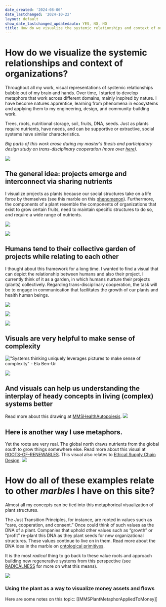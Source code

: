 ```yaml
---
date_created: '2024-08-06'
date_lastchanged: '2024-10-22'
layout: default
show_date_lastchanged_updatedauto: YES, NO, NO
title: How do we visualize the systemic relationships and context of organizations?
---
```

# How do we visualize the systemic relationships and context of organizations?
Throughout all my work, visual representations of systemic relationships bubble out of my brain and hands. Over time, I started to develop metaphors that work across different domains, mainly inspired by nature. I have become natures apprentice, learning from phenomena in ecosystems and applying them to my engineering, design, and community-building work. 

Trees, roots, nutritional storage, soil, fruits, DNA, seeds. Just as plants require nutrients, have needs, and can be supportive or extractive, social systems have similar characteristics.

*Big parts of this work arose during my master's thesis and participatory design study on trans-disciplinary cooperation (more over [here](MMSSystemicCooperationInterface-A.md)).*

![](media/cleanshot_2024-10-22-at-09-11-15@2x.png)
## The general idea: projects emerge and interconnect via sharing nutrients 
I visualize projects as plants because our social structures take on a life force by themselves (see this marble on this [phenomenon](AUTOPOIESIS-A.md)). Furthermore, the components of a plant resemble the components of organizations that exist to grow certain fruits, need to maintain specific structures to do so, and require a wide range of nutrients.

![](media/cleanshot_2024-07-26-at-20-09-42@2x.png)

![](media/cleanshot_2024-07-26-at-20-10-08@2x.png)
## Humans tend to their collective garden of projects while relating to each other
I thought about this framework for a long time. I wanted to find a visual that can depict the relationship between humans and also their project. I currently think of it as a garden, in which humans nurture their projects (plants) collectively. Regarding trans-disciplinary cooperation, the task will be to engage in communication that facilitates the growth of our plants and health human beings. 

![](media/cleanshot_2024-09-15-at-23-25-39@2x.png)

![](media/flower_mockup.gif)

![](media/cleanshot_2024-08-28-at-12-36-54@2x.png)

## Visuals are very helpful to make sense of complexity
!["Systems thinking uniquely leverages pictures to make sense of complexity" - Ela Ben-Ur](media/cleanshot_2024-08-06-at-11-48-33@2x.png)

![](media/cleanshot_2024-09-10-at-19-44-46@2x.png)

## And visuals can help us understanding the interplay of heady concepts in living (complex) systems better 
Read more about this drawing at [MMSHealthAutopoiesis](MMSHealthAutopoiesis.md).
![](media/MMSHealthAutopoiesis-merge-05.png)

## Here is another way I use metaphors. 
Yet the roots are very real. The global north draws nutrients from the global south to grow things somewhere else. Read more about this visual at [ROOTS-OF-RENEWABLES](ROOTS-OF-RENEWABLES.md). This visual also relates to [Ethical Supply Chain Design](MMSEthicalSupplyChainViz.md). 
![](media/roots-of-renewables.png)

# How do all of these examples relate to other *marbles* I have on this site?
Almost all my concepts can be tied into this metaphorical visualization of plant structures. 

The Just Transition Principles, for instance, are rooted in values such as “care, cooperation, and consent.” Once could think of such values as the DNA of a plant. Companies that uphold other values such as “growth” or “profit” re-plant this DNA as they plant seeds for new organizational structures. These values continue to live on in them. Read more about the DNA idea in the marble on [ontological primitives](ONTOLOGICAL-PRIMITIVES.md).

It is the most *radical* thing to go back to these value roots and approach building new regenerative systems from this perspective (see [RADICALNESS](RADICALNESS.md) for more on what this means).


![](media/cleanshot_2024-07-28-at-17-14-00@2x.png)

### Using the plant as a way to visualize money assets and flows 
Here are some notes on this topic: [[MMSPlantMetaphorAppliedToMoney]]